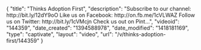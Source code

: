 {
    "title": "Thinks Adoption First",
    "description": "Subscribe to our channel: http:\/\/bit.ly\/12dY9oO Like us on Facebook: http:\/\/on.fb.me\/1cVLWAZ Follow us on Twitter: http:\/\/bit.ly\/1cVMcjn Check us out on Pint...",
    "videoid": "144359",
    "date_created": "1394588978",
    "date_modified": "1418181169",
    "type": "captivate",
    "layout": "video",
    "url": "\/v\/thinks-adoption-first\/144359"
}